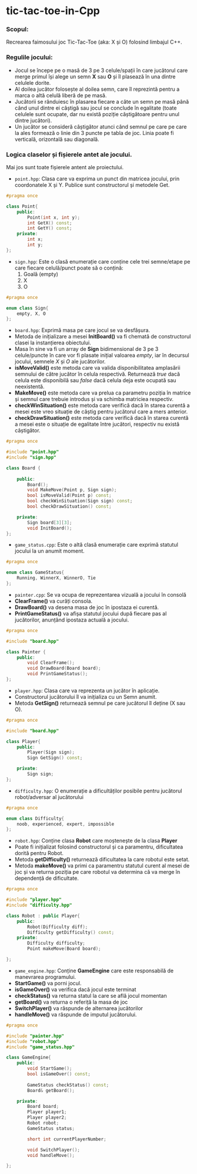 # tic-tac-toe-in-Cpp

### Scopul:
Recrearea faimosului joc Tic-Tac-Toe (aka: X și O) folosind limbajul C++.

### Regulile jocului:
- Jocul se începe pe o masă de 3 pe 3 celule/spații în care jucătorul care merge primul își alege un semn **X** sau **O** și îl plasează în una dintre celulele dorite. 
- Al doilea jucător folosește al doilea semn, care îl reprezintă pentru a marca o altă celulă liberă de pe masă.
- Jucătorii se rânduiesc în plasarea fiecare a câte un semn pe masă până când unul dintre ei câștigă sau jocul se conclude în egalitate (toate celulele sunt ocupate, dar nu există poziție câștigătoare pentru unul dintre jucători).
- Un jucător se consideră câștigător atunci când semnul pe care pe care la ales formează o linie din 3 puncte pe tabla de joc. Linia poate fi verticală, orizontală sau diagonală.

### Logica claselor și fișierele antet ale jocului.


Mai jos sunt toate fișierele antent ale proiectului.


- `point.hpp`:
Clasa care va exprima un punct din matricea jocului, prin coordonatele X și Y. Publice sunt constructorul și metodele Get.
```cpp
#pragma once

class Point{
    public:
        Point(int x, int y);
        int GetX() const;
        int GetY() const;
    private:
        int x;
        int y;
};
```

- `sign.hpp`: 
Este o clasă enumerație care conține cele trei semne/etape pe care fiecare celulă/punct poate să o conțină: 
    1. Goală (empty)
    2. X
    3. O

```cpp
#pragma once

enum class Sign{
	empty, X, O
};
```

- `board.hpp`:
Exprimă masa pe care jocul se va desfășura. 
- Metoda de inițializare a mesei **InitBoard()** va fi chemată de constructorul clasei la instanțierea obiectului.
- Masa în sine va fi un array de **Sign** bidimensional de 3 pe 3 celule/puncte în care vor fi plasate inițial valoarea *empty*, iar în decursul jocului, semnele *X* și *O* ale jucătorilor.
- **isMoveValid()** este metoda care va valida disponibilitatea amplasării semnului de către jucător în celula respectivă. Returnează *true* dacă celula este disponibilă sau *false* dacă celula deja este ocupată sau neexistentă.
- **MakeMove()** este metoda care va prelua ca parametru poziția în matrice și semnul care trebuie introdus și va schimba matriciea respectiv.
- **checkWinSituation()** este metoda care verifică dacă în starea curentă a mesei este vreo situație de câștig pentru jucătorul care a mers anterior.
- **checkDrawSituation()** este metoda care verifică dacă în starea curentă a mesei este o situație de egalitate între jucători, respectiv nu există câștigător.


```cpp
#pragma once

#include "point.hpp"
#include "sign.hpp"

class Board {
	
	public:
		Board();
		void MakeMove(Point p, Sign sign);
		bool isMoveValid(Point p) const;
		bool checkWinSituation(Sign sign) const;
		bool checkDrawSituation() const;

	private:
		Sign board[3][3];
		void InitBoard();
};
```



- `game_status.cpp`:
Este o altă clasă enumerație care exprimă statutul jocului la un anumit moment.
```cpp
#pragma once

enum class GameStatus{
    Running, WinnerX, WinnerO, Tie
};
```

- `painter.cpp`: Se va ocupa de reprezentarea vizuală a jocului în consolă
- **ClearFrame()** va curăți consola.
- **DrawBoard()** va desena masa de joc în ipostaza ei curentă.
- **PrintGameStatus()** va afișa statutul jocului după fiecare pas al jucătorilor, anunțând ipostaza actuală a jocului.

```cpp
#pragma once

#include "board.hpp"

class Painter {
	public:
		void ClearFrame();
		void DrawBoard(Board board);
		void PrintGameStatus();
};
```
- `player.hpp`: Clasa care va reprezenta un jucător în aplicație.
- Constructorul jucătorului îl va inițializa cu un Semn anumit.
- Metoda **GetSign()** returnează semnul pe care jucătorul îl deține (X sau O).

```cpp
#pragma once

#include "board.hpp"

class Player{
    public:
        Player(Sign sign);
        Sign GetSign() const;

    private:
        Sign sign;
};
```

- `difficulty.hpp`: O enumerație a dificultăților posibile pentru jucătorul robot/adversar al jucătorului

```cpp
#pragma once

enum class Difficulty{
    noob, experienced, expert, impossible
};
```


- `robot.hpp`: Conține clasa **Robot** care moștenește de la clasa **Player**
- Poate fi inițializat folosind constructorul și ca paramentru, dificultatea dorită pentru Robot.
- Metoda **getDifficulty()** returnează dificultatea la care robotul este setat.
- Metoda **makeMove()** va primi ca paramentru statutul curent al mesei de joc și va returna poziția pe care robotul va determina că va merge în dependență de dificultate.

```cpp
#pragma once

#include "player.hpp"
#include "difficulty.hpp"

class Robot : public Player{
    public:
        Robot(Difficulty diff);
        Difficulty getDifficulty() const;
    private:
        Difficulty difficulty;
        Point makeMove(Board board);

};

```

- `game_engine.hpp`: Conține **GameEngine** care este responsabilă de manevrarea programului.
- **StartGame()** va porni jocul.
- **isGameOver()** va verifica dacă jocul este terminat
- **checkStatus()** va returna statul la care se află jocul momentan
- **getBoard()** va returna o referiță la masa de joc
- **SwitchPlayer()** va răspunde de alternarea jucătorilor
- **handleMove()** va răspunde de imputul jucătorului.
```cpp
#pragma once

#include "painter.hpp"
#include "robot.hpp"
#include "game_status.hpp"

class GameEngine{
    public:
        void StartGame();
        bool isGameOver() const;
        
        GameStatus checkStatus() const;
        Board& getBoard();

    private:
        Board board;
        Player player1;
        Player player2;
        Robot robot;
        GameStatus status;

        short int currentPlayerNumber;

        void SwitchPlayer();
        void handleMove();

};
```



